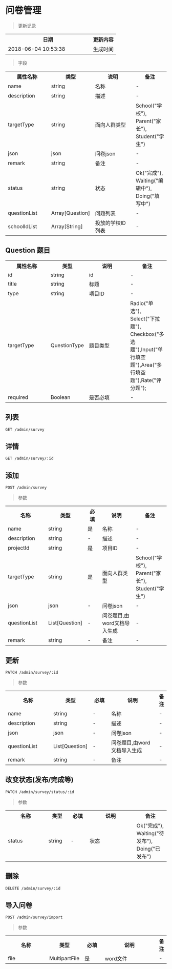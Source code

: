 # 问卷管理

> 更新记录

<table>
    <tr>
        <th style="width:250px;">日期</th>
        <th>更新内容</th>
    </tr>
    <tr>
        <td>2018-06-04 10:53:38</td>
        <td>生成时间</td>
    </tr>
</table>

> 字段

<table>
    <tr>
        <th style="width:150px;">属性名称</th>
        <th style="width:60px;">类型</th>
        <th style="width:200px;">说明</th>
        <th>备注</th>
    </tr>
    <tr>
        <td>name</td>
        <td>string</td>
        <td>名称</td>
        <td>-</td>
    </tr>
    <tr>
        <td>description</td>
        <td>string</td>
        <td>描述</td>
        <td>-</td>
    </tr>
    <tr>
        <td>targetType</td>
        <td>string</td>
        <td>面向人群类型</td>
        <td>School("学校"), Parent("家长"), Student("学生")</td>
    </tr>
    <tr>
        <td>json</td>
        <td>json</td>
        <td>问卷json</td>
        <td>-</td>
    </tr>
    <tr>
        <td>remark</td>
        <td>string</td>
        <td>备注</td>
        <td>-</td>
    </tr>
    <tr>
        <td>status</td>
        <td>string</td>
        <td>状态</td>
        <td>Ok("完成"), Waiting("编辑中"), Doing("填写中")</td>
    </tr>
    <tr>
        <td>questionList</td>
        <td>Array[Question]</td>
        <td>问题列表</td>
        <td>-</td>
    </tr>
    <tr>
        <td>schoolIdList</td>
        <td>Array[String]</td>
        <td>投放的学校ID列表</td>
        <td>-</td>
    </tr>
</table>


## Question 题目
<table>
    <tr>
        <th style="width:150px;">属性名称</th>
        <th style="width:60px;">类型</th>
        <th style="width:200px;">说明</th>
        <th>备注</th>
    </tr>
    <tr>
        <td>id</td>
        <td>string</td>
        <td>id</td>
        <td>-</td>
    </tr>
    <tr>
        <td>title</td>
        <td>string</td>
        <td>标题</td>
        <td>-</td>
    </tr>
    <tr>
        <td>type</td>
        <td>string</td>
        <td>项目ID</td>
        <td>-</td>
    </tr>
    <tr>
        <td>targetType</td>
        <td>QuestionType</td>
        <td>题目类型</td>
        <td>Radio("单选"), Select("下拉题"), Checkbox("多选题"),Input("单行填空题"),Area("多行填空题"),Rate("评分题");</td>
    </tr>
    <tr>
        <td>required</td>
        <td>Boolean</td>
        <td>是否必填</td>
        <td>-</td>
    </tr>
</table>


## 列表

```
GET /admin/survey
```

## 详情

```
GET /admin/survey/:id
```

## 添加

```
POST /admin/survey
```

> 参数

<table>
    <tr>
        <th style="width:150px;">名称</th>
        <th style="width:60px;">类型</th>
        <th style="width:60px;">必填</th>
        <th style="width:200px;">说明</th>
        <th>备注</th>
    </tr>
    <tr>
        <td>name</td>
        <td>string</td>
        <td>是</td>
        <td>名称</td>
        <td>-</td>
    </tr>
    <tr>
        <td>description</td>
        <td>string</td>
        <td>-</td>
        <td>描述</td>
        <td>-</td>
    </tr>
    <tr>
        <td>projectId</td>
        <td>string</td>
        <td>是</td>
        <td>项目ID</td>
        <td>-</td>
    </tr>
    <tr>
        <td>targetType</td>
        <td>string</td>
        <td>是</td>
        <td>面向人群类型</td>
        <td>School("学校"), Parent("家长"), Student("学生")</td>
    </tr>
    <tr>
        <td>json</td>
        <td>json</td>
        <td>-</td>
        <td>问卷json</td>
        <td>-</td>
    </tr>
    <tr>
        <td>questionList</td>
        <td>List[Question]</td>
        <td>-</td>
        <td>问卷题目,由word文档导入生成</td>
        <td>-</td>
    </tr>
    <tr>
        <td>remark</td>
        <td>string</td>
        <td>-</td>
        <td>备注</td>
        <td>-</td>
    </tr>
</table>


## 更新

```
PATCH /admin/survey/:id
```

> 参数

<table>
    <tr>
        <th style="width:150px;">名称</th>
        <th style="width:60px;">类型</th>
        <th style="width:60px;">必填</th>
        <th style="width:200px;">说明</th>
        <th>备注</th>
    </tr>
    <tr>
        <td>name</td>
        <td>string</td>
        <td>-</td>
        <td>名称</td>
        <td>-</td>
    </tr>
    <tr>
        <td>description</td>
        <td>string</td>
        <td>-</td>
        <td>描述</td>
        <td>-</td>
    </tr>
    <tr>
        <td>json</td>
        <td>json</td>
        <td>-</td>
        <td>问卷json</td>
        <td>-</td>
    </tr>
    <tr>
        <td>questionList</td>
        <td>List[Question]</td>
        <td>-</td>
        <td>问卷题目,由word文档导入生成</td>
        <td>-</td>
    </tr>
    <tr>
        <td>remark</td>
        <td>string</td>
        <td>-</td>
        <td>备注</td>
        <td>-</td>
    </tr>
</table>

## 改变状态(发布/完成等)

```
PATCH /admin/survey/status/:id
```

> 参数

<table>
    <tr>
        <th style="width:150px;">名称</th>
        <th style="width:60px;">类型</th>
        <th style="width:60px;">必填</th>
        <th style="width:200px;">说明</th>
        <th>备注</th>
    </tr>
    <tr>
        <td>status</td>
        <td>string</td>
        <td>-</td>
        <td>状态</td>
        <td>Ok("完成"), Waiting("待发布"), Doing("已发布")</td>
    </tr>
</table>



## 删除

```
DELETE /admin/survey/:id
```


## 导入问卷
```
POST /admin/survey/import
```
> 参数
<table>
    <tr>
        <th style="width:150px;">名称</th>
        <th style="width:60px;">类型</th>
        <th style="width:60px;">必填</th> 
        <th style="width:200px;">说明</th>
        <th>备注</th>
    </tr>
    <tr>
        <td>file</td>
        <td>MultipartFile</td>
        <td>是</td>
        <td>word文件</td>
        <td>-</td>
    </tr>
</table>
